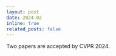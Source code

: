 ```yaml
---
layout: post
date: 2024-02
inline: true
related_posts: false
---
```


Two papers are accepted by CVPR 2024.
